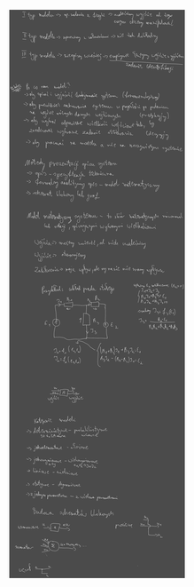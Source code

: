 ![Drawing 2023-03-15 07.30.40.excalidraw](/Notatki/Semestr%202/Teoria%20system%C3%B3w/Wyk%C5%82ady/Wyk%C5%82ad%202/Drawing%202023-03-15%2007.30.40.excalidraw.svg)